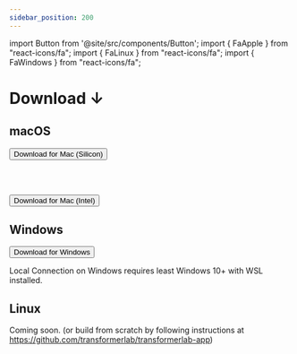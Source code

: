 ```yaml
---
sidebar_position: 200
---
```


import Button from '@site/src/components/Button';
import { FaApple } from "react-icons/fa";
import { FaLinux } from "react-icons/fa";
import { FaWindows } from "react-icons/fa";

# Download ↓

## <FaApple /> macOS

<a href="https://github.com/transformerlab/transformerlab-app/releases/download/v0.3.0/Transformer-Lab-0.3.0-arm64.dmg">
  <Button>Download for <FaApple /> Mac (Silicon)</Button>
  </a>

<br/><br/>

<a href="https://github.com/transformerlab/transformerlab-app/releases/download/v0.3.0/Transformer-Lab-0.3.0.dmg">
  <Button>Download for <FaApple /> Mac (Intel)</Button>
  </a>

## <FaWindows/> Windows

<a href="https://github.com/transformerlab/transformerlab-app/releases/download/v0.3.0/Transformer-Lab-Setup-0.3.0.exe">
  <Button>Download for <FaWindows /> Windows</Button>
  </a>

<br/>

Local Connection on Windows requires least Windows 10+ with WSL installed.

## <FaLinux/> Linux

Coming soon. (or build from scratch by following instructions at https://github.com/transformerlab/transformerlab-app)
